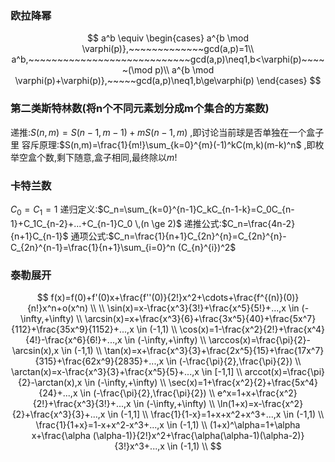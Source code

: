 ### 欧拉降幂

$$ a^b \equiv \begin{cases} a^{b \mod \varphi(p)},~~~~~~~~~~~~~gcd(a,p)=1\\ a^b,~~~~~~~~~~~~~~~~~~~~~~~~~~~~gcd(a,p)\neq1,b<\varphi(p)~~~~~(\mod p)\\ a^{b \mod \varphi(p)+\varphi(p)},~~~~~gcd(a,p)\neq1,b\ge\varphi(p) \end{cases} $$  



### 第二类斯特林数(将n个不同元素划分成m个集合的方案数)

递推:$S(n,m)=S(n-1,m-1)+mS(n-1,m)$ ,即讨论当前球是否单独在一个盒子里
容斥原理:$S(n,m)=\frac{1}{m!}\sum_{k=0}^{m}(-1)^kC(m,k)(m-k)^n$ ,即枚举空盒个数,剩下随意,盒子相同,最终除以$m!$ 



### 卡特兰数

$C_0=C_1=1$
递归定义:$C_n=\sum_{k=0}^{n-1}C_kC_{n-1-k}=C_0C_{n-1}+C_1C_{n-2}+...+C_{n-1}C_0 \,(n \ge 2)$ 
递推公式:$C_n=\frac{4n-2}{n+1}C_{n-1}$ 
通项公式:$C_n=\frac{1}{n+1}C_{2n}^{n}=C_{2n}^{n}-C_{2n}^{n-1}=\frac{1}{n+1}\sum_{i=0}^n (C_{n}^{i})^2$  



### 泰勒展开

$$
f(x)=f(0)+f'(0)x+\frac{f''(0)}{2!}x^2+\cdots+\frac{f^{(n)}(0)}{n!}x^n+o(x^n) \\
\\
\sin(x)=x-\frac{x^3}{3!}+\frac{x^5}{5!}+...,x \in (-\infty,+\infty) \\
\arcsin(x)=x+\frac{x^3}{6}+\frac{3x^5}{40}+\frac{5x^7}{112}+\frac{35x^9}{1152}+...,x \in (-1,1) \\
\cos(x)=1-\frac{x^2}{2!}+\frac{x^4}{4!}-\frac{x^6}{6!}+...,x \in (-\infty,+\infty) \\
\arccos(x)=\frac{\pi}{2}-\arcsin(x),x \in (-1,1) \\
\tan(x)=x+\frac{x^3}{3}+\frac{2x^5}{15}+\frac{17x^7}{315}+\frac{62x^9}{2835}+...,x \in (-\frac{\pi}{2},\frac{\pi}{2}) \\
\arctan(x)=x-\frac{x^3}{3}+\frac{x^5}{5}+...,x \in [-1,1] \\
arccot(x)=\frac{\pi}{2}-\arctan(x),x \in (-\infty,+\infty) \\
\sec(x)=1+\frac{x^2}{2}+\frac{5x^4}{24}+...,x \in (-\frac{\pi}{2},\frac{\pi}{2}) \\
e^x=1+x+\frac{x^2}{2!}+\frac{x^3}{3!}+...,x \in (-\infty,+\infty) \\
\ln(1+x)=x-\frac{x^2}{2}+\frac{x^3}{3}+...,x \in (-1,1] \\
\frac{1}{1-x}=1+x+x^2+x^3+...,x \in (-1,1) \\
\frac{1}{1+x}=1-x+x^2-x^3+...,x \in (-1,1) \\
(1+x)^\alpha=1+\alpha x+\frac{\alpha (\alpha-1)}{2!}x^2+\frac{\alpha(\alpha-1)(\alpha-2)}{3!}x^3+...,x \in (-1,1) \\
$$

<div style="page-break-after:always;"></div>